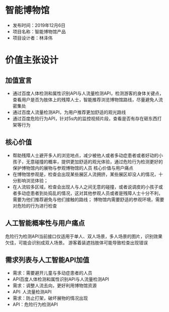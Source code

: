 # 智能博物馆
- 发布时间：2019年12月6日
- 项目名称：智能博物馆产品
- 项目设计者：林泽伟
# 价值主张设计
## 加值宣言
- 通过百度人体检测和属性识别API与人流量检测API，检测游客的身体关键点，查看用户是否为肢体上的残障人士，智能推荐浏览博物馆路线，尽量避免人流密集处
- 通过百度人流量检测API，为用户推荐更加舒适的观光路线
- 通过百度危险行为API，针对5s内的监控视频片段，查看是否有存在砸东西打架等行为
## 核心价值
- 帮助残障人士避开多人的浏览地点，减少被他人或者多动症患者或者好动的小孩子，无意碰撞的概率，提供更加舒适的观光体验，通过危险行为检测更好的保护博物馆内的展物与参观博物馆的人员
核心价值与用户痛点 
- 在博物馆参观是，检查会出现某些展区人流拥挤，某些展区却没人的情况，十分影响浏览体验；
- 在人流较多区域，检查会出现人与人之间无意的碰撞，或者说调皮的小孩子或者多动症患者到处捣乱的情况，这对其他参观人员或者是残障人士十分不利，需要为他们推荐避免与他们接触的路线；
博物馆内需要舒适的参观环境，需要对危险的行为进行检查

## 人工智能概率性与用户痛点
危险行为检测API当前接口仅适用于单人、双人场景，多人场景的图片，识别效果欠佳，可能会识别成双人场景。
游客着装遮挡肢体可能导致检查出现错误

 


 

## 需求列表与人工智能API加值
- 需求：需要避开儿童与多动症患者的人员
 - API百度人体检测和属性识别API与人流量检测API
- 需求：调整人流去向，更好利用博物馆资源
 - API: 人流量检测API
- 需求：防止打架，破坏展物的情况出现
 - API：危险行为检测API

